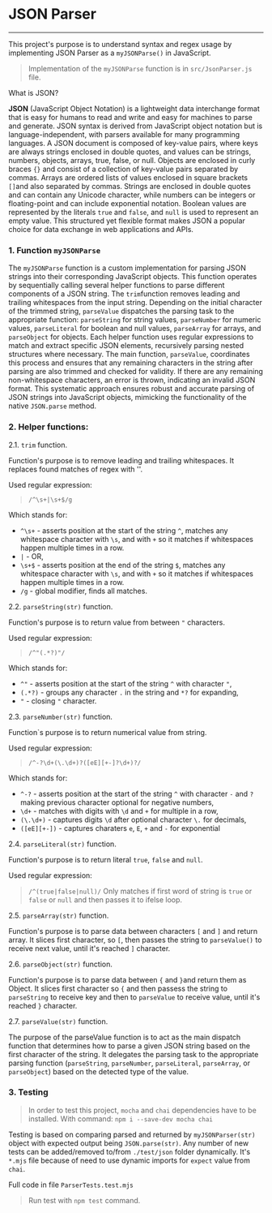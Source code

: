# JSON Parser
---

This project's purpose is to understand syntax and regex usage by implementing JSON Parser as a `myJSONParse()` in JavaScript.

> Implementation of the `myJSONParse` function is in `src/JsonParser.js` file.

What is JSON?

**JSON** (JavaScript Object Notation) is a lightweight data interchange format that is easy for humans to read and write and easy for machines to parse and generate. JSON syntax is derived from JavaScript object notation but is language-independent, with parsers available for many programming languages. A JSON document is composed of key-value pairs, where keys are always strings enclosed in double quotes, and values can be strings, numbers, objects, arrays, true, false, or null. Objects are enclosed in curly braces `{}` and consist of a collection of key-value pairs separated by commas. Arrays are ordered lists of values enclosed in square brackets `[]`and also separated by commas. Strings are enclosed in double quotes and can contain any Unicode character, while numbers can be integers or floating-point and can include exponential notation. Boolean values are represented by the literals `true` and `false`, and `null` is used to represent an empty value. This structured yet flexible format makes JSON a popular choice for data exchange in web applications and APIs.

### 1. Function `myJSONParse`

The `myJSONParse` function is a custom implementation for parsing JSON strings into their corresponding JavaScript objects. This function operates by sequentially calling several helper functions to parse different components of a JSON string. 
The `trim`function removes leading and trailing whitespaces from the input string. Depending on the initial character of the trimmed string, `parseValue` dispatches the parsing task to the appropriate function: `parseString` for string values, `parseNumber` for numeric values, `parseLiteral` for boolean and null values, `parseArray` for arrays, and `parseObject` for objects. 
Each helper function uses regular expressions to match and extract specific JSON elements, recursively parsing nested structures where necessary. The main function, `parseValue`, coordinates this process and ensures that any remaining characters in the string after parsing are also trimmed and checked for validity. If there are any remaining non-whitespace characters, an error is thrown, indicating an invalid JSON format. This systematic approach ensures robust and accurate parsing of JSON strings into JavaScript objects, mimicking the functionality of the native `JSON.parse` method.

### 2. Helper functions:

2.1. `trim` function.

Function's purpose is to remove leading and trailing whitespaces. It replaces found matches of regex with ''.

Used regular expression:
>`/^\s+|\s+$/g`

Which stands for:
- `^\s+` - asserts position at the start of the string `^`, matches any whitespace character with `\s`, and with `+` so it matches if whitespaces happen multiple times in a row.
- `|` - OR,
- `\s+$` - asserts position at the end of the string `$`, matches any whitespace character with `\s`, and with `+` so it matches if whitespaces happen multiple times in a row.
- `/g` - global modifier, finds all matches. 


2.2. `parseString(str)` function.

Function's purpose is to return value from between `"` characters.

Used regular expression:
>`/^"(.*?)"/`

Which stands for:
- `^"` - asserts position at the start of the string `^` with character `"`,
- `(.*?)` - groups any character `.` in the string and `*?` for expanding,
- `"` - closing `"` character.

2.3. `parseNumber(str)` function.

Function`s purpose is to return numerical value from string.

Used regular expression:
> `/^-?\d+(\.\d+)?([eE][+-]?\d+)?/`

Which stands for:
- `^-?` - asserts position at the start of the string `^` with character `-` and `?` making previous character optional for negative numbers,
- `\d+` - matches with digits with `\d` and `+` for multiple in a row,
- `(\.\d+)` - captures digits `\d` after optional character `\.` for decimals,
- `([eE][+-])` - captures charaters `e`, `E`, `+` and `-` for exponential

2.4. `parseLiteral(str)` function.

Function's purpose is to return literal `true`, `false` and `null`.

Used regular expression:
> `/^(true|false|null)/`
Only matches if first word of string is `true` or `false` or `null` and then passes it to ifelse loop.


2.5. `parseArray(str)` function.

Function's purpose is to parse data between characters `[` and `]` and return array. It slices first character, so `[`, then passes the string to `parseValue()` to receive next value, until it's reached `]` character.

2.6. `parseObject(str)` function.

Function's purpose is to parse data between `{` and `}`and return them as Object. It slices first character so `{` and then passess the string to `parseString` to receive key and then to `parseValue` to receive value, until it's reached `}` character.

2.7. `parseValue(str)` function.

The purpose of the parseValue function is to act as the main dispatch function that determines how to parse a given JSON string based on the first character of the string. It delegates the parsing task to the appropriate parsing function (`parseString`, `parseNumber`, `parseLiteral`, `parseArray`, or `parseObject`) based on the detected type of the value.

### 3. Testing 

> In order to test this project, `mocha` and `chai` dependencies have to be installed.
> With command: `npm i --save-dev mocha chai`

Testing is based on comparing parsed and returned by `myJSONParser(str)` object with expected output being `JSON.parse(str)`. Any number of new tests can be added/removed to/from `./test/json` folder dynamically. It's `*.mjs` file because of need to use dynamic imports for `expect` value from `chai`.

Full code in file `ParserTests.test.mjs`


>Run test with `npm test` command.